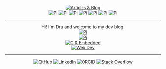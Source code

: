 <!-- Blog v1 -->
<!-- Dru Delarosa -->
<!-- @dntstck -->
<!-- Header -->
<div align="center">    <a href="https://github.com/dntstck/blog" target="_blank"><img alt="Articles & Blog" src="https://img.shields.io/badge/-Dev%20Blog-FE7A16?&logo=git&logoColor=white"></a>
 
<div align="center"><a href="https://github.com/dntstck/blog/raspberrypi" target="_blank"><img alt="Pi" src="https://img.shields.io/badge/-Home-151515?&logo=Arduino&logoColor=C51A4A"></a> <a href="https://github.com/dntstck/blog/CM5" target="_blank"><img alt="Pi" src="https://img.shields.io/badge/-CM5-151515?&logo=raspberrypi&logoColor=C51A4A"></a> <a href="https://github.com/dntstck/blog/picosystem" target="_blank"><img alt="Pi" src="https://img.shields.io/badge/-PicoSystem-151515?&logo=raspberrypi&logoColor=C51A4A"></a> <a href="https://github.com/dntstck/blog/devserver" target="_blank"><img alt="Pi" src="https://img.shields.io/badge/-Dev%20Server-151515?&logo=Ubuntu&logoColor=C51A4A"></a> <a href="https://github.com/dntstck/blog/osnetworking" target="_blank"><img alt="Pi" src="https://img.shields.io/badge/-OS%20&%20Networking-151515?&logo=freebsd&logoColor=C51A4A"></a> <a href="https://github.com/dntstck/blog/thoughts" target="_blank"><img alt="Pi" src="https://img.shields.io/badge/-Thoughts-151515?&logo=linux&logoColor=C51A4A"></a> <a href="https://github.com/dntstck/blog/misc" target="_blank"><img alt="Pi" src="https://img.shields.io/badge/-Misc-151515?&logo=Ubuntu&logoColor=C51A4A"></a></div><hr>
<!-- Main --> 
<div align="center">Hi! I'm Dru and welcome to my dev blog. <br>

<div align="center"><a href="https://github.com/dntstck/blog/raspberrypi" target="_blank"><img alt="Pi" src="https://img.shields.io/badge/-Raspberry%20Pi-5E2750?&logo=Raspberry-Pi&logoColor=C51A4A"></a></div>
 <div align="center"><a href="https://github.com/dntstck/blog/microcontrollers" target="_blank"><img alt="Pi" src="https://img.shields.io/badge/-Microcontrollers-007A33?&logo=Arduino&logoColor=FE7A16"></a></div>
<div align="center"><a href="https://github.com/dntstck/blog/embeddedc" target="_blank"><img alt="C & Embedded" src="https://img.shields.io/badge/-C%20&%20Embedded-2A9D8F?&logo=C&logoColor=white"></a></div>
<div align="center"><a href="https://github.com/dntstck/blog/webdev" target="_blank"><img alt="Web Dev" src="https://img.shields.io/badge/-Web%20Development-FF5733?&logo=html5&logoColor=white"></a></div>
<hr>
<!-- Footer -->

<div align="center">
    <a href="https://github.com/dntstck" target="_blank"><img alt="GitHub" src="https://img.shields.io/badge/-@dntstck-181717?style=flat-square&logo=GitHub&logoColor=white"></a>
    <a href="https://www.linkedin.com/in/drudelarosa" target="_blank"><img alt="LinkedIn" src="https://img.shields.io/badge/-LinkedIn-0077B5?style=flat-square&logo=Linkedin&logoColor=white"></a>
 </a>
    <a href="https://orcid.org/0009-0003-6755-7655" target="_blank"><img alt="ORCID" src="https://img.shields.io/badge/-ORCID-A6CE39?style=flat-square&logo=ORCID&logoColor=white"></a>
    <a href="https://stackoverflow.com/users/28874348/dru-delarosa" target="_blank"><img alt="Stack Overflow" src="https://img.shields.io/badge/-Stack%20Overflow-FE7A16?style=flat-square&logo=Stack-Overflow&logoColor=white"></a></div>
  

